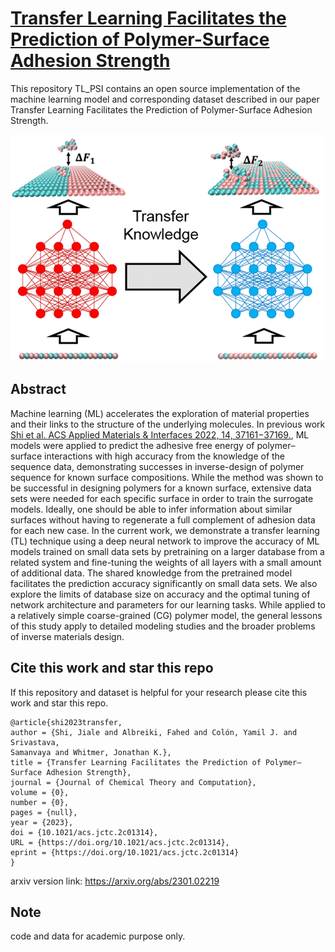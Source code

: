 # [Transfer Learning Facilitates the Prediction of Polymer-Surface Adhesion Strength](https://pubs.acs.org/doi/10.1021/acs.jctc.2c01314)

This repository TL_PSI contains an open source implementation of the machine learning model and corresponding dataset described in our paper Transfer Learning Facilitates the Prediction of Polymer-Surface Adhesion Strength.

![image](./TL_PSI_TOC.gif)

## Abstract
Machine learning (ML) accelerates the exploration of material properties and their links to the structure of the underlying molecules. In previous work [Shi et al. ACS Applied Materials & Interfaces 2022, 14, 37161−37169.](https://pubs.acs.org/doi/10.1021/acsami.2c08891), ML models were applied to predict the adhesive free energy of polymer–surface interactions with high accuracy from the knowledge of the sequence data, demonstrating successes in inverse-design of polymer sequence for known surface compositions. While the method was shown to be successful in designing polymers for a known surface, extensive data sets were needed for each specific surface in order to train the surrogate models. Ideally, one should be able to infer information about similar surfaces without having to regenerate a full complement of adhesion data for each new case. In the current work, we demonstrate a transfer learning (TL) technique using a deep neural network to improve the accuracy of ML models trained on small data sets by pretraining on a larger database from a related system and fine-tuning the weights of all layers with a small amount of additional data. The shared knowledge from the pretrained model facilitates the prediction accuracy significantly on small data sets. We also explore the limits of database size on accuracy and the optimal tuning of network architecture and parameters for our learning tasks. While applied to a relatively simple coarse-grained (CG) polymer model, the general lessons of this study apply to detailed modeling studies and the broader problems of inverse materials design.

## Cite this work and star this repo
If this repository and dataset is helpful for your research please cite this work and star this repo.

```
@article{shi2023transfer,
author = {Shi, Jiale and Albreiki, Fahed and Colón, Yamil J. and Srivastava, 
Samanvaya and Whitmer, Jonathan K.},
title = {Transfer Learning Facilitates the Prediction of Polymer–Surface Adhesion Strength},
journal = {Journal of Chemical Theory and Computation},
volume = {0},
number = {0},
pages = {null},
year = {2023},
doi = {10.1021/acs.jctc.2c01314},
URL = {https://doi.org/10.1021/acs.jctc.2c01314},
eprint = {https://doi.org/10.1021/acs.jctc.2c01314}
}

```
arxiv version link: https://arxiv.org/abs/2301.02219

## Note
code and data for academic purpose only.
